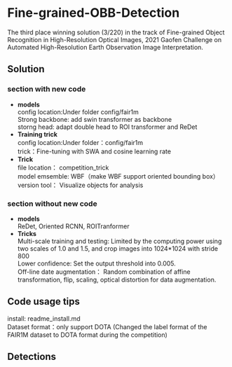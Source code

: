 # Fine-grained-OBB-Detection
The third place winning solution (3/220) in the track of Fine-grained Object Recognition in High-Resolution Optical Images, 2021 Gaofen Challenge on Automated High-Resolution Earth Observation Image Interpretation. 
## Solution
### section with new code
* **models**    
 config location:Under folder config/fair1m   
 Strong backbone: add swin transformer  as backbone   
 storng head:     adapt double head to ROI transformer and ReDet
* **Training trick**    
 config location:Under folder：config/fair1m   
 trick：Fine-tuning with SWA and cosine learning rate
* **Trick**    
 file location： competition_trick   
 model emsemble:  WBF（make WBF support oriented bounding box）   
 version tool：   Visualize objects for analysis
### section without new code 
* **models**      
 ReDet, Oriented RCNN, ROITranformer   
* **Tricks**       
 Multi-scale training and testing: Limited by the computing power using two scales of 1.0 and 1.5, and crop images into 1024*1024 with stride 800   
 Lower confidence: Set the output threshold into 0.005.   
 Off-line date augmentation： Random combination of affine transformation, flip, scaling, optical distortion for data augmentation.
 ## Code usage tips   
 install: readme_install.md   
 Dataset format：only support DOTA (Changed the label format of the FAIR1M dataset to DOTA format during the competition)
 ## Detections   

